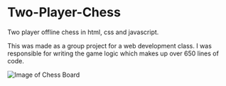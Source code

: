 # Two-Player-Chess
Two player offline chess in html, css and javascript. 

This was made as a group project for a web development class.  I was responsible for writing the game logic which makes up over 650 lines of code.

![Image of Chess Board](https://puu.sh/BviCg/d1abbd4538.png)
